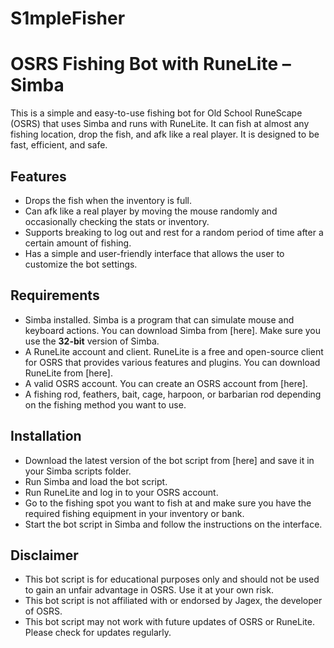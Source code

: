 # S1mpleFisher
# OSRS Fishing Bot with RuneLite – Simba

This is a simple and easy-to-use fishing bot for Old School RuneScape (OSRS) that uses Simba and runs with RuneLite. It can fish at almost any fishing location, drop the fish, and afk like a real player. It is designed to be fast, efficient, and safe.

## Features
- Drops the fish when the inventory is full.
- Can afk like a real player by moving the mouse randomly and occasionally checking the stats or inventory.
- Supports breaking to log out and rest for a random period of time after a certain amount of fishing.
- Has a simple and user-friendly interface that allows the user to customize the bot settings.

## Requirements
- Simba installed. Simba is a program that can simulate mouse and keyboard actions. You can download Simba from [here]. Make sure you use the **32-bit** version of Simba.
- A RuneLite account and client. RuneLite is a free and open-source client for OSRS that provides various features and plugins. You can download RuneLite from [here].
- A valid OSRS account. You can create an OSRS account from [here].
- A fishing rod, feathers, bait, cage, harpoon, or barbarian rod depending on the fishing method you want to use.

## Installation
- Download the latest version of the bot script from [here] and save it in your Simba scripts folder.
- Run Simba and load the bot script.
- Run RuneLite and log in to your OSRS account.
- Go to the fishing spot you want to fish at and make sure you have the required fishing equipment in your inventory or bank.
- Start the bot script in Simba and follow the instructions on the interface.

## Disclaimer
- This bot script is for educational purposes only and should not be used to gain an unfair advantage in OSRS. Use it at your own risk.
- This bot script is not affiliated with or endorsed by Jagex, the developer of OSRS.
- This bot script may not work with future updates of OSRS or RuneLite. Please check for updates regularly.
